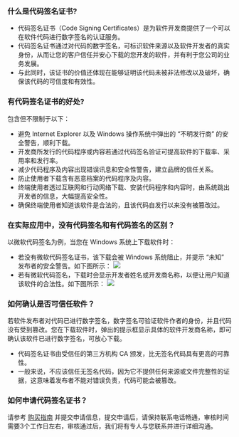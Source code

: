 ### 什么是代码签名证书?
- 代码签名证书（Code Signing Certificates）是为软件开发商提供了一个可以在软件代码进行数字签名的认证服务。
- 代码签名证书通过对代码的数字签名，可标识软件来源以及软件开发者的真实身份，从而让您的客户信任并安心下载的您开发的软件，并有利于您公司的业务发展。
- 与此同时，该证书的价值还体现在能够证明该代码未被非法修改以及破坏，确保该代码的可信度和有效性。

### 有代码签名证书的好处?
包含但不限制于以下：
- 避免 Internet Explorer 以及 Windows 操作系统中弹出的 “不明发行商” 的安全警告，顺利下载。
- 开发商所发行的代码程序或内容若通过代码签名验证可提高软件的下载率、采用率和发行率。
- 减少代码程序及内容出现错误讯息和安全性警告，建立品牌的信任关系。
- 防止使用者下载含有恶意档案的代码程序及内容。
- 终端使用者透过互联网和行动网络下载、安装代码程序和内容时，由系统跳出开发者的信息，大幅提高安全性。
- 确保终端使用者知道该软件是合法的，且该代码自发行以来没有被篡改过。

### 在实际应用中，没有代码签名和有代码签名的区别？
以微软代码签名为例，当您在 Windows 系统上下载软件时：
- 若没有微软代码签名证书，该下载会被 Windows 系统阻止，并提示 “未知” 发布者的安全警告。如下图所示：
![](https://main.qcloudimg.com/raw/56a4c5bc01b86a4c0191bd0a216e49bc.png)
- 若有微软代码签名，下载时会显示开发者姓名或开发商名称，以便让用户知道该软件的合法性。如下图所示：
![](https://main.qcloudimg.com/raw/53d3c837faa1af4ebafa93f2b0fd542a.png)

 
### 如何确认是否可信任软件？
若软件发布者对代码已进行数字签名，数字签名可验证软件作者的身份，并且代码没有受到篡改。您在下载软件时，弹出的提示框显示具体的软件开发商名称，即可确认该软件已进行数字签名，可放心下载。
 - 代码签名证书由受信任的第三方机构 CA 颁发，比无签名代码具有更高的可靠性。
 - 一般来说，不应该信任无签名代码，因为它不提供任何来源或文件完整性的证据，这意味着发布者不能对错误负责，代码可能会被篡改。

### 如何申请代码签名证书？
请参考 [购买指南](https://cloud.tencent.com/document/product/1369/51170) 并提交申请信息，提交申请后，请保持联系电话畅通，审核时间需要3个工作日左右，审核通过后，我们将有专人与您联系并进行详细沟通。



